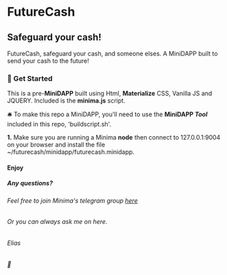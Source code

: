 # FutureCash
## Safeguard your cash!
FutureCash, safeguard your cash, and someone elses.  A MiniDAPP built to send your cash to the future!

### :rocket: Get Started
This is a pre-**MiniDAPP** built using Html, **Materialize** CSS, Vanilla JS and JQUERY.  Included is the **minima.js** script.  

:bellhop_bell: To make this repo a MiniDAPP, you'll need to use the **MiniDAPP *Tool*** included in this repo, 'buildscript.sh'.

**1.** Make sure you are running a Minima **node** then connect to 127.0.0.1:9004 on your browser and install the file ~/futurecash/minidapp/futurecash.minidapp.

#### Enjoy
##### Any questions?
###### Feel free to join Minima's telegram group [here](https://t.me/Minima_Global)
###### Or you can always ask me on here.
###### Elias 
###### :love_letter:
